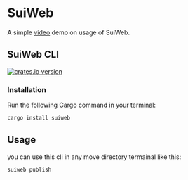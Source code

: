 # SuiWeb

A simple [video]() demo on usage of SuiWeb.

## SuiWeb CLI

[![crates.io version]][crates.io link]

### Installation

Run the following Cargo command in your terminal:

```bash
cargo install suiweb
```

## Usage

you can use this cli in any move directory termainal like this:

```bash
suiweb publish
```

[crates.io link]: https://crates.io/crates/suiweb
[crates.io version]: https://img.shields.io/crates/v/suiweb.svg?style=flat-square
